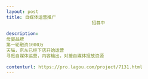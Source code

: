 ```yaml
---                
layout: post       
title: 自媒体运营推广
                                招募中
           
description: 
母婴品牌
第一轮融资1000万
天猫，京东已经下店开始运营
寻觅自媒体运营，内容输出，对接自媒体投放资源
     
contenturl: https://pro.lagou.com/project/7131.html      
---                 
```

